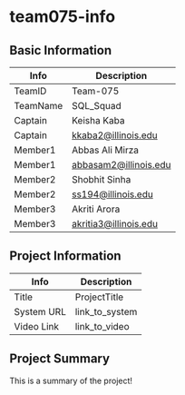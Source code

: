 # team075-info

## Basic Information

|   Info      |        Description     |
| ----------- | ---------------------- |
| TeamID      |        Team-075        |
| TeamName    |         SQL_Squad      |
| Captain     |       Keisha Kaba      |
| Captain     |   kkaba2@illinois.edu  |
| Member1     |   Abbas Ali Mirza      |
| Member1     |  abbasam2@illinois.edu |
| Member2     |      Shobhit Sinha     |
| Member2     |   ss194@illinois.edu   |
| Member3     |     Akriti Arora       |
| Member3     | akritia3@illinois.edu  |

## Project Information

|   Info      |        Description     |
| ----------- | ---------------------- |
|  Title      |       ProjectTitle     |
| System URL  |      link_to_system    |
| Video Link  |      link_to_video     |

## Project Summary

This is a summary of the project!
